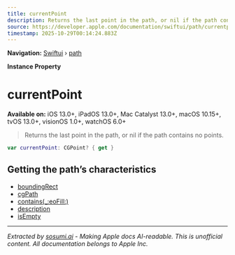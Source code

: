 ```yaml
---
title: currentPoint
description: Returns the last point in the path, or nil if the path contains no points.
source: https://developer.apple.com/documentation/swiftui/path/currentpoint
timestamp: 2025-10-29T00:14:24.883Z
---
```


**Navigation:** [Swiftui](/documentation/swiftui) › [path](/documentation/swiftui/path)

**Instance Property**

# currentPoint

**Available on:** iOS 13.0+, iPadOS 13.0+, Mac Catalyst 13.0+, macOS 10.15+, tvOS 13.0+, visionOS 1.0+, watchOS 6.0+

> Returns the last point in the path, or nil if the path contains no points.

```swift
var currentPoint: CGPoint? { get }
```

## Getting the path’s characteristics

- [boundingRect](/documentation/swiftui/path/boundingrect)
- [cgPath](/documentation/swiftui/path/cgpath)
- [contains(_:eoFill:)](/documentation/swiftui/path/contains(_:eofill:))
- [description](/documentation/swiftui/path/description)
- [isEmpty](/documentation/swiftui/path/isempty)

---

*Extracted by [sosumi.ai](https://sosumi.ai) - Making Apple docs AI-readable.*
*This is unofficial content. All documentation belongs to Apple Inc.*
